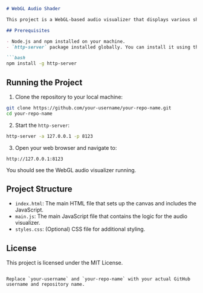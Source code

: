 ```markdown
# WebGL Audio Shader

This project is a WebGL-based audio visualizer that displays various shapes and animations synchronized with the audio playback.

## Prerequisites

- Node.js and npm installed on your machine.
- `http-server` package installed globally. You can install it using the following command:

```bash
npm install -g http-server
```

## Running the Project

1. Clone the repository to your local machine:

```bash
git clone https://github.com/your-username/your-repo-name.git
cd your-repo-name
```

2. Start the `http-server`:

```bash
http-server -a 127.0.0.1 -p 8123
```

3. Open your web browser and navigate to:

```
http://127.0.0.1:8123
```

You should see the WebGL audio visualizer running.

## Project Structure

- `index.html`: The main HTML file that sets up the canvas and includes the JavaScript.
- `main.js`: The main JavaScript file that contains the logic for the audio visualizer.
- `styles.css`: (Optional) CSS file for additional styling.

## License

This project is licensed under the MIT License.
```

Replace `your-username` and `your-repo-name` with your actual GitHub username and repository name.